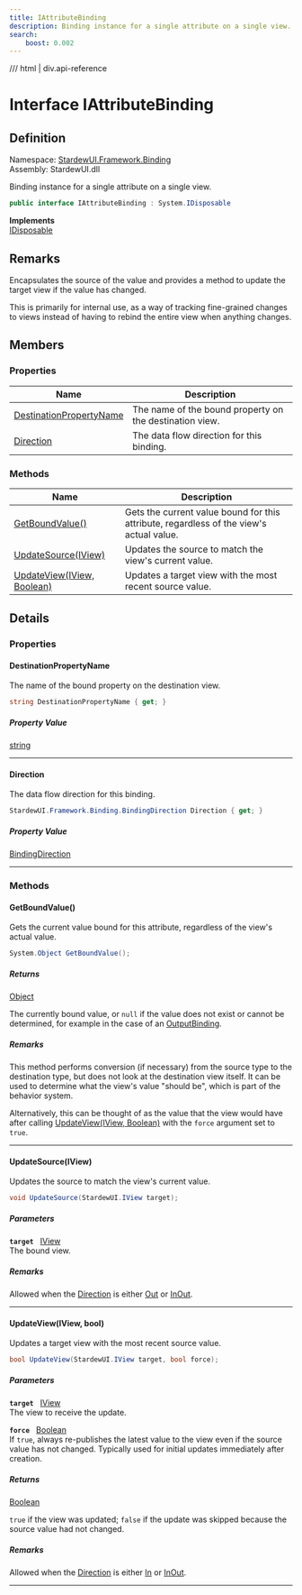 ```yaml
---
title: IAttributeBinding
description: Binding instance for a single attribute on a single view.
search:
    boost: 0.002
---
```


<link rel="stylesheet" href="/StardewUI/stylesheets/reference.css" />

/// html | div.api-reference

# Interface IAttributeBinding

## Definition

<div class="api-definition" markdown>

Namespace: [StardewUI.Framework.Binding](index.md)  
Assembly: StardewUI.dll  

</div>

Binding instance for a single attribute on a single view.

```cs
public interface IAttributeBinding : System.IDisposable
```

**Implements**  
[IDisposable](https://learn.microsoft.com/en-us/dotnet/api/system.idisposable)

## Remarks

Encapsulates the source of the value and provides a method to update the target view if the value has changed. 

 This is primarily for internal use, as a way of tracking fine-grained changes to views instead of having to rebind the entire view when anything changes.

## Members

### Properties

 | Name | Description |
| --- | --- |
| [DestinationPropertyName](#destinationpropertyname) | The name of the bound property on the destination view. | 
| [Direction](#direction) | The data flow direction for this binding. | 

### Methods

 | Name | Description |
| --- | --- |
| [GetBoundValue()](#getboundvalue) | Gets the current value bound for this attribute, regardless of the view's actual value. | 
| [UpdateSource(IView)](#updatesourceiview) | Updates the source to match the view's current value. | 
| [UpdateView(IView, Boolean)](#updateviewiview-bool) | Updates a target view with the most recent source value. | 

## Details

### Properties

#### DestinationPropertyName

The name of the bound property on the destination view.

```cs
string DestinationPropertyName { get; }
```

##### Property Value

[string](https://learn.microsoft.com/en-us/dotnet/api/system.string)

-----

#### Direction

The data flow direction for this binding.

```cs
StardewUI.Framework.Binding.BindingDirection Direction { get; }
```

##### Property Value

[BindingDirection](bindingdirection.md)

-----

### Methods

#### GetBoundValue()

Gets the current value bound for this attribute, regardless of the view's actual value.

```cs
System.Object GetBoundValue();
```

##### Returns

[Object](https://learn.microsoft.com/en-us/dotnet/api/system.object)

  The currently bound value, or `null` if the value does not exist or cannot be determined, for example in the case of an [OutputBinding](../grammar/attributevaluetype.md#outputbinding).

##### Remarks

This method performs conversion (if necessary) from the source type to the destination type, but does not look at the destination view itself. It can be used to determine what the view's value "should be", which is part of the behavior system. 

 Alternatively, this can be thought of as the value that the view would have after calling [UpdateView(IView, Boolean)](iattributebinding.md#updateviewiview-bool) with the `force` argument set to `true`.

-----

#### UpdateSource(IView)

Updates the source to match the view's current value.

```cs
void UpdateSource(StardewUI.IView target);
```

##### Parameters

**`target`** &nbsp; [IView](../../iview.md)  
The bound view.

##### Remarks

Allowed when the [Direction](iattributebinding.md#direction) is either [Out](bindingdirection.md#out) or [InOut](bindingdirection.md#inout).

-----

#### UpdateView(IView, bool)

Updates a target view with the most recent source value.

```cs
bool UpdateView(StardewUI.IView target, bool force);
```

##### Parameters

**`target`** &nbsp; [IView](../../iview.md)  
The view to receive the update.

**`force`** &nbsp; [Boolean](https://learn.microsoft.com/en-us/dotnet/api/system.boolean)  
If `true`, always re-publishes the latest value to the view even if the source value has not changed. Typically used for initial updates immediately after creation.

##### Returns

[Boolean](https://learn.microsoft.com/en-us/dotnet/api/system.boolean)

  `true` if the view was updated; `false` if the update was skipped because the source value had not changed.

##### Remarks

Allowed when the [Direction](iattributebinding.md#direction) is either [In](bindingdirection.md#in) or [InOut](bindingdirection.md#inout).

-----

